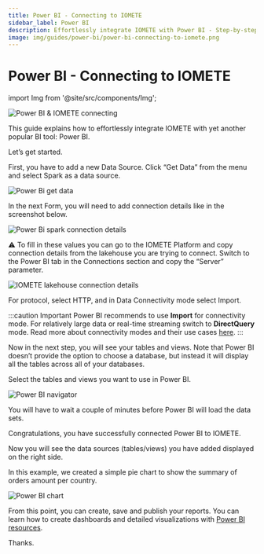 ```yaml
---
title: Power BI - Connecting to IOMETE
sidebar_label: Power BI
description: Effortlessly integrate IOMETE with Power BI - Step-by-step guide to connect, visualize and analyze data. Create reports and visualizations with Power BI resources.
image: img/guides/power-bi/power-bi-connecting-to-iomete.png
---
```


# Power BI - Connecting to IOMETE

<!-- <head>
  <meta property="og:image" content="/img/power-bi/power-bi-connecting-to-iomete.png" />
</head> -->

import Img from '@site/src/components/Img';

![Power BI & IOMETE connecting](/img/guides/power-bi/power-bi-connecting-to-iomete.png)

This guide explains how to effortlessly integrate IOMETE with yet another popular BI tool: Power BI.

Let’s get started.

First, you have to add a new Data Source. Click “Get Data” from the menu and select Spark as a data source.

<Img src="/img/guides/power-bi/get-data.png" alt="Power Bi get data"/>

In the next Form, you will need to add connection details like in the screenshot below.

<Img src="/img/guides/power-bi/spark-connection-details.png" alt="Power Bi spark connection details"/>

⚠️ To fill in these values you can go to the IOMETE Platform and copy connection details from the lakehouse you are trying to connect. Switch to the Power BI tab in the Connections section and copy the “Server” parameter.

<Img src="/img/guides/power-bi/iomete-lakehouse-connection-details.png" alt="IOMETE lakehouse connection details"/>

For protocol, select HTTP, and in Data Connectivity mode select Import.

:::caution Important
Power BI recommends to use **Import** for connectivity mode. For relatively large data or real-time streaming switch to **DirectQuery** mode.
Read more about connectivity modes and their use cases <a target="_blank" href="https://learn.microsoft.com/en-us/power-bi/connect-data/desktop-directquery-about#power-bi-data-connectivity-modes">here</a>.
:::

Now in the next step, you will see your tables and views. Note that Power BI doesn’t provide the option to choose a database, but instead it will display all the tables across all of your databases.

Select the tables and views you want to use in Power BI.

<Img src="/img/guides/power-bi/power-bi-navigator.png" alt="Power BI navigator"/>

You will have to wait a couple of minutes before Power BI will load the data sets.

Congratulations, you have successfully connected Power BI to IOMETE.

Now you will see the data sources (tables/views) you have added displayed on the right side.

In this example, we created a simple pie chart to show the summary of orders amount per country.

<Img src="/img/guides/power-bi/power-bi-chart.png" alt="Power BI chart"/>

From this point, you can create, save and publish your reports. You can learn how to create dashboards and detailed visualizations with [Power BI resources](https://learn.microsoft.com/en-us/power-bi/).

Thanks.
